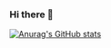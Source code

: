 ### Hi there 👋

[![Anurag's GitHub stats](https://github-readme-stats.vercel.app/api?username=Zuowendong)](https://github.com/anuraghazra/github-readme-stats&show_icons=true&theme=radical)

<!--
**Zuowendong/Zuowendong** is a ✨ _special_ ✨ repository because its `README.md` (this file) appears on your GitHub profile.

Here are some ideas to get you started:

- 🔭 I’m currently working on ...
- 🌱 I’m currently learning ...
- 👯 I’m looking to collaborate on ...
- 🤔 I’m looking for help with ...
- 💬 Ask me about ...
- 📫 How to reach me: ...
- 😄 Pronouns: ...
- ⚡ Fun fact: ...
-->
